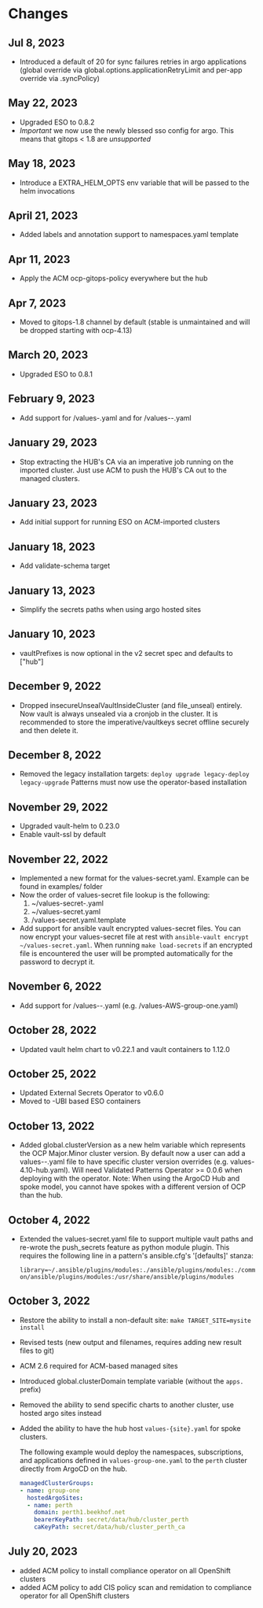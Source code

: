# Changes

## Jul 8, 2023

* Introduced a default of 20 for sync failures retries in argo applications (global override via global.options.applicationRetryLimit
  and per-app override via .syncPolicy)

## May 22, 2023

* Upgraded ESO to 0.8.2
* *Important* we now use the newly blessed sso config for argo. This means that gitops < 1.8 are *unsupported*

## May 18, 2023

* Introduce a EXTRA_HELM_OPTS env variable that will be passed to the helm invocations

## April 21, 2023

* Added labels and annotation support to namespaces.yaml template

## Apr 11, 2023

* Apply the ACM ocp-gitops-policy everywhere but the hub

## Apr 7, 2023

* Moved to gitops-1.8 channel by default (stable is unmaintained and will be dropped starting with ocp-4.13)

## March 20, 2023

* Upgraded ESO to 0.8.1

## February 9, 2023

* Add support for /values-<platform>.yaml and for /values-<platform>-<clusterversion>.yaml

## January 29, 2023

* Stop extracting the HUB's CA via an imperative job running on the imported cluster.
  Just use ACM to push the HUB's CA out to the managed clusters.

## January 23, 2023

* Add initial support for running ESO on ACM-imported clusters

## January 18, 2023

* Add validate-schema target

## January 13, 2023

* Simplify the secrets paths when using argo hosted sites

## January 10, 2023

* vaultPrefixes is now optional in the v2 secret spec and defaults to ["hub"]

## December 9, 2022

* Dropped insecureUnsealVaultInsideCluster (and file_unseal) entirely. Now
  vault is always unsealed via a cronjob in the cluster. It is recommended to
  store the imperative/vaultkeys secret offline securely and then delete it.

## December 8, 2022

* Removed the legacy installation targets:
  `deploy upgrade legacy-deploy legacy-upgrade`
  Patterns must now use the operator-based installation

## November 29, 2022

* Upgraded vault-helm to 0.23.0
* Enable vault-ssl by default

## November 22, 2022

* Implemented a new format for the values-secret.yaml. Example can be found in examples/ folder
* Now the order of values-secret file lookup is the following:
  1. ~/values-secret-<patternname>.yaml
  2. ~/values-secret.yaml
  3. <patterngitrepo>/values-secret.yaml.template
* Add support for ansible vault encrypted values-secret files. You can now encrypt your values-secret file
  at rest with `ansible-vault encrypt ~/values-secret.yaml`. When running `make load-secrets` if an encrypted
  file is encountered the user will be prompted automatically for the password to decrypt it.

## November 6, 2022

* Add support for /values-<CloudPlatform>-<clusterGroup>.yaml (e.g. /values-AWS-group-one.yaml)

## October 28, 2022

* Updated vault helm chart to v0.22.1 and vault containers to 1.12.0

## October 25, 2022

* Updated External Secrets Operator to v0.6.0
* Moved to -UBI based ESO containers

## October 13, 2022

* Added global.clusterVersion as a new helm variable which represents the OCP
  Major.Minor cluster version. By default now a user can add a
  values-<ocpversion>-<clustergroup>.yaml file to have specific cluster version
  overrides (e.g. values-4.10-hub.yaml). Will need Validated Patterns Operator >= 0.0.6
  when deploying with the operator. Note: When using the ArgoCD Hub and spoke model,
  you cannot have spokes with a different version of OCP than the hub.

## October 4, 2022

* Extended the values-secret.yaml file to support multiple vault paths and re-wrote
  the push_secrets feature as python module plugin. This requires the following line
  in a pattern's ansible.cfg's '[defaults]' stanza:

  `library=~/.ansible/plugins/modules:./ansible/plugins/modules:./common/ansible/plugins/modules:/usr/share/ansible/plugins/modules`

## October 3, 2022

* Restore the ability to install a non-default site: `make TARGET_SITE=mysite install`
* Revised tests (new output and filenames, requires adding new result files to git)
* ACM 2.6 required for ACM-based managed sites
* Introduced global.clusterDomain template variable (without the `apps.` prefix)
* Removed the ability to send specific charts to another cluster, use hosted argo sites instead
* Added the ability to have the hub host `values-{site}.yaml` for spoke clusters.

  The following example would deploy the namespaces, subscriptions, and
  applications defined in `values-group-one.yaml` to the `perth` cluster
  directly from ArgoCD on the hub.

  ```yaml
  managedClusterGroups:
  - name: group-one
    hostedArgoSites:
    - name: perth
      domain: perth1.beekhof.net
      bearerKeyPath: secret/data/hub/cluster_perth
      caKeyPath: secret/data/hub/cluster_perth_ca
  ```

## July 20, 2023

* added ACM policy to install compliance operator on all OpenShift clusters
* added ACM policy to add CIS policy scan and remidation to compliance operator for all OpenShift clusters



